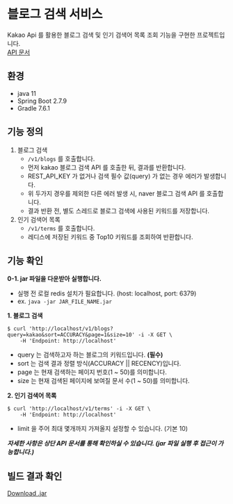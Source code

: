 # 블로그 검색 서비스
Kakao Api 를 활용한 블로그 검색 및 인기 검색어 목록 조회 기능을 구현한 프로젝트입니다.       
[API 문서](http://localhost:8080/docs/index.html)

## 환경
- java 11
- Spring Boot 2.7.9
- Gradle 7.6.1

## 기능 정의
1. 블로그 검색
    - ```/v1/blogs``` 를 호출합니다.
    - 먼저 kakao 블로그 검색 API 를 호출한 뒤, 결과를 반환합니다.
    - REST_API_KEY 가 없거나 검색 필수 값(query) 가 없는 경우 에러가 발생합니다.
    - 위 두가지 경우를 제외한 다른 에러 발생 시, naver 블로그 검색 API 를 호출합니다.
    - 결과 반환 전, 별도 스레드로 블로그 검색에 사용된 키워드를 저장합니다.
2. 인기 검색어 목록
    - ```/v1/terms``` 를 호출합니다.
    - 레디스에 저장된 키워드 중 Top10 키워드를 조회하여 반환합니다.

## 기능 확인
**0-1. jar 파일을 다운받아 실행합니다.**
- 실행 전 로컬 redis 설치가 필요합니다. (host: localhost, port: 6379)
- ex. ```java -jar JAR_FILE_NAME.jar```
                         

**1. 블로그 검색**
```
$ curl 'http://localhost/v1/blogs?query=kakao&sort=ACCURACY&page=1&size=10' -i -X GET \
    -H 'Endpoint: http://localhost'
```
- query 는 검색하고자 하는 블로그의 키워드입니다. **(필수)**
- sort 는 검색 결과 정렬 방식(ACCURACY || RECENCY)입니다.
- page 는 현재 검색하는 페이지 번호(1 ~ 50)를 의미합니다.
- size 는 현재 검색된 페이지에 보여질 문서 수(1 ~ 50)를 의미합니다.
                    
**2. 인기 검색어 목록**
```
$ curl 'http://localhost/v1/terms' -i -X GET \
    -H 'Endpoint: http://localhost'
```
- limit 을 주어 최대 몇개까지 가져올지 설정할 수 있습니다. (기본 10)

***자세한 사항은 상단 API 문서를 통해 확인하실 수 있습니다. (jar 파일 실행 후 접근이 가능합니다.)***

## 빌드 결과 확인
[Download .jar](https://drive.google.com/file/d/1sxVrnLZdUl2-H741Vjcb21PYFdOGLM4d/view?usp=share_link)

